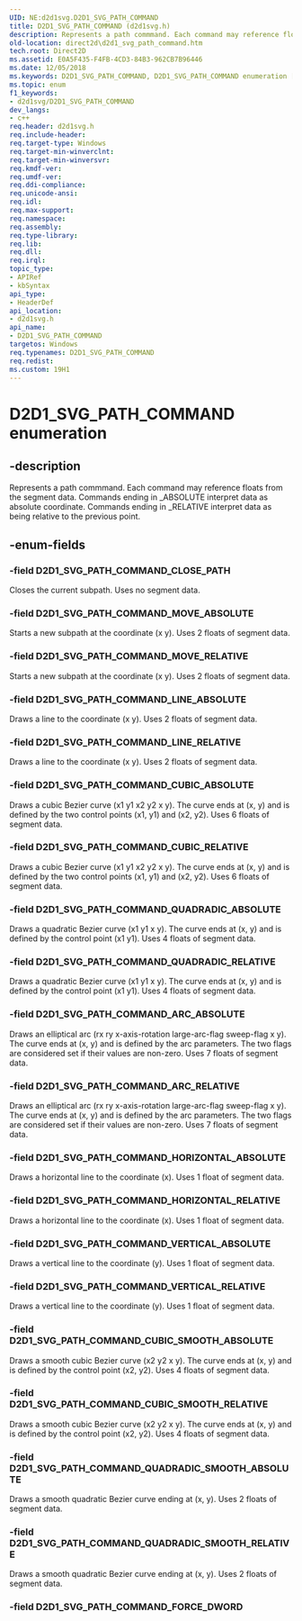 ```yaml
---
UID: NE:d2d1svg.D2D1_SVG_PATH_COMMAND
title: D2D1_SVG_PATH_COMMAND (d2d1svg.h)
description: Represents a path commmand. Each command may reference floats from the segment data. Commands ending in _ABSOLUTE interpret data as absolute coordinate. Commands ending in _RELATIVE interpret data as being relative to the previous point.
old-location: direct2d\d2d1_svg_path_command.htm
tech.root: Direct2D
ms.assetid: E0A5F435-F4FB-4CD3-84B3-962CB7B96446
ms.date: 12/05/2018
ms.keywords: D2D1_SVG_PATH_COMMAND, D2D1_SVG_PATH_COMMAND enumeration [Direct2D], D2D1_SVG_PATH_COMMAND_ARC_ABSOLUTE, D2D1_SVG_PATH_COMMAND_ARC_RELATIVE, D2D1_SVG_PATH_COMMAND_CLOSE_PATH, D2D1_SVG_PATH_COMMAND_CUBIC_ABSOLUTE, D2D1_SVG_PATH_COMMAND_CUBIC_RELATIVE, D2D1_SVG_PATH_COMMAND_CUBIC_SMOOTH_ABSOLUTE, D2D1_SVG_PATH_COMMAND_CUBIC_SMOOTH_RELATIVE, D2D1_SVG_PATH_COMMAND_FORCE_DWORD, D2D1_SVG_PATH_COMMAND_HORIZONTAL_ABSOLUTE, D2D1_SVG_PATH_COMMAND_HORIZONTAL_RELATIVE, D2D1_SVG_PATH_COMMAND_LINE_ABSOLUTE, D2D1_SVG_PATH_COMMAND_LINE_RELATIVE, D2D1_SVG_PATH_COMMAND_MOVE_ABSOLUTE, D2D1_SVG_PATH_COMMAND_MOVE_RELATIVE, D2D1_SVG_PATH_COMMAND_QUADRADIC_ABSOLUTE, D2D1_SVG_PATH_COMMAND_QUADRADIC_RELATIVE, D2D1_SVG_PATH_COMMAND_QUADRADIC_SMOOTH_ABSOLUTE, D2D1_SVG_PATH_COMMAND_QUADRADIC_SMOOTH_RELATIVE, D2D1_SVG_PATH_COMMAND_VERTICAL_ABSOLUTE, D2D1_SVG_PATH_COMMAND_VERTICAL_RELATIVE, d2d1svg/D2D1_SVG_PATH_COMMAND, d2d1svg/D2D1_SVG_PATH_COMMAND_ARC_ABSOLUTE, d2d1svg/D2D1_SVG_PATH_COMMAND_ARC_RELATIVE, d2d1svg/D2D1_SVG_PATH_COMMAND_CLOSE_PATH, d2d1svg/D2D1_SVG_PATH_COMMAND_CUBIC_ABSOLUTE, d2d1svg/D2D1_SVG_PATH_COMMAND_CUBIC_RELATIVE, d2d1svg/D2D1_SVG_PATH_COMMAND_CUBIC_SMOOTH_ABSOLUTE, d2d1svg/D2D1_SVG_PATH_COMMAND_CUBIC_SMOOTH_RELATIVE, d2d1svg/D2D1_SVG_PATH_COMMAND_FORCE_DWORD, d2d1svg/D2D1_SVG_PATH_COMMAND_HORIZONTAL_ABSOLUTE, d2d1svg/D2D1_SVG_PATH_COMMAND_HORIZONTAL_RELATIVE, d2d1svg/D2D1_SVG_PATH_COMMAND_LINE_ABSOLUTE, d2d1svg/D2D1_SVG_PATH_COMMAND_LINE_RELATIVE, d2d1svg/D2D1_SVG_PATH_COMMAND_MOVE_ABSOLUTE, d2d1svg/D2D1_SVG_PATH_COMMAND_MOVE_RELATIVE, d2d1svg/D2D1_SVG_PATH_COMMAND_QUADRADIC_ABSOLUTE, d2d1svg/D2D1_SVG_PATH_COMMAND_QUADRADIC_RELATIVE, d2d1svg/D2D1_SVG_PATH_COMMAND_QUADRADIC_SMOOTH_ABSOLUTE, d2d1svg/D2D1_SVG_PATH_COMMAND_QUADRADIC_SMOOTH_RELATIVE, d2d1svg/D2D1_SVG_PATH_COMMAND_VERTICAL_ABSOLUTE, d2d1svg/D2D1_SVG_PATH_COMMAND_VERTICAL_RELATIVE, direct2d.d2d1_svg_path_command
ms.topic: enum
f1_keywords:
- d2d1svg/D2D1_SVG_PATH_COMMAND
dev_langs:
- c++
req.header: d2d1svg.h
req.include-header: 
req.target-type: Windows
req.target-min-winverclnt: 
req.target-min-winversvr: 
req.kmdf-ver: 
req.umdf-ver: 
req.ddi-compliance: 
req.unicode-ansi: 
req.idl: 
req.max-support: 
req.namespace: 
req.assembly: 
req.type-library: 
req.lib: 
req.dll: 
req.irql: 
topic_type:
- APIRef
- kbSyntax
api_type:
- HeaderDef
api_location:
- d2d1svg.h
api_name:
- D2D1_SVG_PATH_COMMAND
targetos: Windows
req.typenames: D2D1_SVG_PATH_COMMAND
req.redist: 
ms.custom: 19H1
---
```


# D2D1_SVG_PATH_COMMAND enumeration


## -description


Represents a path commmand. Each command may reference floats from the segment data. Commands ending in _ABSOLUTE interpret data as absolute coordinate.
        Commands ending in _RELATIVE interpret data as being relative to the previous point.


## -enum-fields




### -field D2D1_SVG_PATH_COMMAND_CLOSE_PATH

Closes the current subpath. Uses no segment data.


### -field D2D1_SVG_PATH_COMMAND_MOVE_ABSOLUTE

Starts a new subpath at the coordinate (x y). Uses 2 floats of segment data.


### -field D2D1_SVG_PATH_COMMAND_MOVE_RELATIVE

Starts a new subpath at the coordinate (x y). Uses 2 floats of segment data.


### -field D2D1_SVG_PATH_COMMAND_LINE_ABSOLUTE

Draws a line to the coordinate (x y). Uses 2 floats of segment data.


### -field D2D1_SVG_PATH_COMMAND_LINE_RELATIVE

Draws a line to the coordinate (x y). Uses 2 floats of segment data.


### -field D2D1_SVG_PATH_COMMAND_CUBIC_ABSOLUTE

Draws a cubic Bezier curve (x1 y1 x2 y2 x y). The curve ends at (x, y) and is defined by the two control points (x1, y1) and (x2, y2). Uses 6 floats of segment data.


### -field D2D1_SVG_PATH_COMMAND_CUBIC_RELATIVE

Draws a cubic Bezier curve (x1 y1 x2 y2 x y). The curve ends at (x, y) and is defined by the two control points (x1, y1) and (x2, y2). Uses 6 floats of segment data.


### -field D2D1_SVG_PATH_COMMAND_QUADRADIC_ABSOLUTE

Draws a quadratic Bezier curve (x1 y1 x y). The curve ends at (x, y) and is defined by the control point (x1 y1). Uses 4 floats of segment data.


### -field D2D1_SVG_PATH_COMMAND_QUADRADIC_RELATIVE

Draws a quadratic Bezier curve (x1 y1 x y). The curve ends at (x, y) and is defined by the control point (x1 y1). Uses 4 floats of segment data.


### -field D2D1_SVG_PATH_COMMAND_ARC_ABSOLUTE

Draws an elliptical arc (rx ry x-axis-rotation large-arc-flag sweep-flag x y). The curve ends at (x, y) and is defined by the arc parameters. The two flags are
          considered set if their values are non-zero. Uses 7 floats of segment data.


### -field D2D1_SVG_PATH_COMMAND_ARC_RELATIVE

Draws an elliptical arc (rx ry x-axis-rotation large-arc-flag sweep-flag x y). The curve ends at (x, y) and is defined by the arc parameters. The two flags are
          considered set if their values are non-zero. Uses 7 floats of segment data.


### -field D2D1_SVG_PATH_COMMAND_HORIZONTAL_ABSOLUTE

Draws a horizontal line to the coordinate (x). Uses 1 float of segment data.


### -field D2D1_SVG_PATH_COMMAND_HORIZONTAL_RELATIVE

Draws a horizontal line to the coordinate (x). Uses 1 float of segment data.


### -field D2D1_SVG_PATH_COMMAND_VERTICAL_ABSOLUTE

Draws a vertical line to the coordinate (y). Uses 1 float of segment data.


### -field D2D1_SVG_PATH_COMMAND_VERTICAL_RELATIVE

Draws a vertical line to the coordinate (y). Uses 1 float of segment data.


### -field D2D1_SVG_PATH_COMMAND_CUBIC_SMOOTH_ABSOLUTE

Draws a smooth cubic Bezier curve (x2 y2 x y). The curve ends at (x, y) and is defined by the control point (x2, y2). Uses 4 floats of segment data.


### -field D2D1_SVG_PATH_COMMAND_CUBIC_SMOOTH_RELATIVE

Draws a smooth cubic Bezier curve (x2 y2 x y). The curve ends at (x, y) and is defined by the control point (x2, y2). Uses 4 floats of segment data.


### -field D2D1_SVG_PATH_COMMAND_QUADRADIC_SMOOTH_ABSOLUTE

Draws a smooth quadratic Bezier curve ending at (x, y). Uses 2 floats of segment data.


### -field D2D1_SVG_PATH_COMMAND_QUADRADIC_SMOOTH_RELATIVE

Draws a smooth quadratic Bezier curve ending at (x, y). Uses 2 floats of segment data.


### -field D2D1_SVG_PATH_COMMAND_FORCE_DWORD

